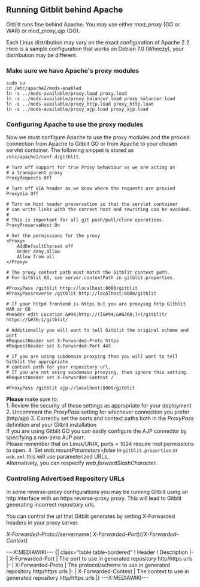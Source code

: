 ## Running Gitblit behind Apache

Gitblit runs fine behind Apache.  You may use either *mod_proxy* (GO or WAR) or *mod_proxy_ajp* (GO).

Each Linux distribution may vary on the exact configuration of Apache 2.2.  
Here is a sample configuration that works on Debian 7.0 (Wheezy), your distribution may be different.

### Make sure we have Apache's proxy modules

```
sudo su
cd /etc/apache2/mods-enabled
ln -s ../mods-available/proxy.load proxy.load
ln -s ../mods-available/proxy_balancer.load proxy_balancer.load
ln -s ../mods-available/proxy_http.load proxy_http.load
ln -s ../mods-available/proxy_ajp.load proxy_ajp.load
```
### Configuring Apache to use the proxy modules

Now we must configure Apache to use the proxy modules and  the proxied connection from Apache to Gitblit GO or from Apache to your chosen servlet container.  The following snippet is stored as `/etc/apache2/conf.d/gitblit`.  

```
# Turn off support for true Proxy behaviour as we are acting as 
# a transparent proxy
ProxyRequests Off

# Turn off VIA header as we know where the requests are proxied
ProxyVia Off
 
# Turn on Host header preservation so that the servlet container
# can write links with the correct host and rewriting can be avoided.
#
# This is important for all git push/pull/clone operations.
ProxyPreserveHost On
 
# Set the permissions for the proxy
<Proxy>
	AddDefaultCharset off
	Order deny,allow
	Allow from all
</Proxy>
 
# The proxy context path must match the Gitblit context path.
# For Gitblit GO, see server.contextPath in gitblit.properties.

#ProxyPass /gitblit http://localhost:8080/gitblit
#ProxyPassreverse /gitblit http://localhost:8080/gitblit

# If your httpd frontend is https but you are proxying http Gitblit WAR or GO
#Header edit Location &#94;http://([&#94;&#8260;]+)/gitblit/ https://&#36;1/gitblit/

# Additionally you will want to tell Gitblit the original scheme and port
#RequestHeader set X-Forwarded-Proto https
#RequestHeader set X-Forwarded-Port 443

# If you are using subdomain proxying then you will want to tell Gitblit the appropriate
# context path for your repository url.
# If you are not using subdomain proxying, then ignore this setting.
#RequestHeader set X-Forwarded-Context /

#ProxyPass /gitblit ajp://localhost:8009/gitblit
```

**Please** make sure to:  
    1. Review the security of these settings as appropriate for your deployment
    2. Uncomment the *ProxyPass* setting for whichever connection you prefer (http/ajp)
    3. Correctly set the ports and context paths both in the *ProxyPass* definition and your Gitblit installation  
    If you are using Gitblit GO you can easily configure the AJP connector by specifying a non-zero AJP port.  
    Please remember that on Linux/UNIX, ports < 1024 require root permissions to open.
    4. Set *web.mountParameters=false* in `gitblit.properties` or `web.xml` this will use parameterized URLs.  
    Alternatively, you can respecify *web.forwardSlashCharacter*.

### Controlling Advertised Repository URLs

In some reverse-proxy configurations you may be running Gitblit using an http interface with an https reverse-proxy proxy.  This will lead to Gitblit generating incorrect repository urls.

You can control the url that Gitblit generates by setting X-Forwarded headers in your proxy server.

*X-Forwarded-Proto*://servername(:*X-Forwarded-Port*)(/*X-Forwarded-Context*)

---X:MEDIAWIKI---
{| class="table table-bordered"
! Header
! Description
|-
| X-Forwarded-Port
| The port to use in generated repository http/https urls
|-
| X-Forwarded-Proto
| The protocol/scheme to use in generated repository http/https urls
|-
| X-Forwarded-Context
| The context to use in generated repository http/https urls
|}
---X:MEDIAWIKI---

